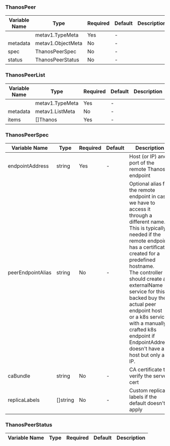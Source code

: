 ### ThanosPeer
| Variable Name | Type | Required | Default | Description |
|---|---|---|---|---|
|  | metav1.TypeMeta | Yes | - |  |
| metadata | metav1.ObjectMeta | No | - |  |
| spec | ThanosPeerSpec | No | - |  |
| status | ThanosPeerStatus | No | - |  |
### ThanosPeerList
| Variable Name | Type | Required | Default | Description |
|---|---|---|---|---|
|  | metav1.TypeMeta | Yes | - |  |
| metadata | metav1.ListMeta | No | - |  |
| items | []Thanos | Yes | - |  |
### ThanosPeerSpec
| Variable Name | Type | Required | Default | Description |
|---|---|---|---|---|
| endpointAddress | string | Yes | - | Host (or IP) and port of the remote Thanos endpoint<br> |
| peerEndpointAlias | string | No | - | Optional alias for the remote endpoint in case we have to access it through a different name.<br>This is typically needed if the remote endpoint has a certificate created for a predefined hostname.<br>The controller should create an externalName service for this backed buy the actual peer endpoint host<br>or a k8s service with a manually crafted k8s endpoint if EndpointAddress doesn't have a host but only an IP.<br> |
| caBundle | string | No | - | CA certificate to verify the server cert<br> |
| replicaLabels | []string | No | - | Custom replica labels if the default doesn't apply<br> |
### ThanosPeerStatus
| Variable Name | Type | Required | Default | Description |
|---|---|---|---|---|
